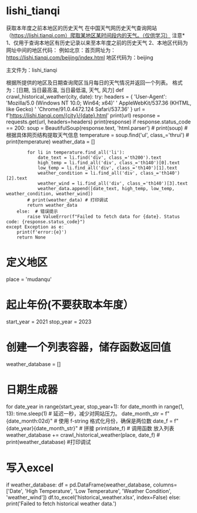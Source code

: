 # lishi_tianqi
获取本年度之前本地区的历史天气
在中国天气网历史天气查询网站（https://lishi.tianqi.com）爬取某地区某时间段内的天气。（仅供学习）
注意*
1、仅用于查询本地区有历史记录以来至本年度之前的历史天气
2、本地区代码为网址中间的地区代码：
  例如北京：首页网址为：https://lishi.tianqi.com/beijing/index.html
          地区代码为：beijing

主文件为：lishi_tianqi


根据所提供的地区及日期查询爬区当月每日的天气情况并返回一个列表。
格式为：[日期, 当日最高温, 当日最低温, 天气, 风力]
def crawl_historical_weather(city, date):
    try:
        headers = {
            'User-Agent': 'Mozilla/5.0 (Windows NT 10.0; Win64; x64)'
                          ' AppleWebKit/537.36 (KHTML, like Gecko) '
                          'Chrome/91.0.4472.124 Safari/537.36'
        }
        url = f'https://lishi.tianqi.com/{city}/{date}.html'
        print(url)
        response = requests.get(url, headers=headers)
        print(response)
        if response.status_code == 200:
            soup = BeautifulSoup(response.text, 'html.parser')
            # print(soup)
            # 根据具体网页结构提取天气信息
            temperature = soup.find('ul', class_='thrui')
            # print(temperature)
            weather_data = []

            for li in temperature.find_all('li'):
                date_text = li.find('div', class_='th200').text
                high_temp = li.find_all('div', class_='th140')[0].text
                low_temp = li.find_all('div', class_='th140')[1].text
                weather_condition = li.find_all('div', class_='th140')[2].text
                weather_wind = li.find_all('div', class_='th140')[3].text
                weather_data.append([date_text, high_temp, low_temp, weather_condition, weather_wind])
            # print(weather_data) # 打印调试
            return weather_data
        else:  # 错误提示
            raise ValueError(f"Failed to fetch data for {date}. Status code: {response.status_code}")
    except Exception as e:
        print(f'error:{e}')
        return None


# 定义地区
place = 'mudanqu'
# 起止年份(不要获取本年度）
start_year = 2021
stop_year = 2023


# 创建一个列表容器，储存函数返回值
weather_database = []
# 日期生成器
for date_year in range(start_year, stop_year+1):
    for date_month in range(1, 13):
        time.sleep(1)  # 延迟一秒，减少对网站压力。
        date_month_str = f"{date_month:02d}"  # 使用 f-string 格式化月份，确保是两位数
        date_f = f"{date_year}{date_month_str}"  # 拼接
        print(date_f)
        # 调用函数 放入列表
        weather_database += crawl_historical_weather(place, date_f)
        # print(weather_database) #打印调试

# 写入excel
if weather_database:
    df = pd.DataFrame(weather_database,
                      columns=['Date', 'High Temperature', 'Low Temperature', 'Weather Condition', 'weather_wind'])
    df.to_excel('historical_weather.xlsx', index=False)
else:
    print('Failed to fetch historical weather data.')

